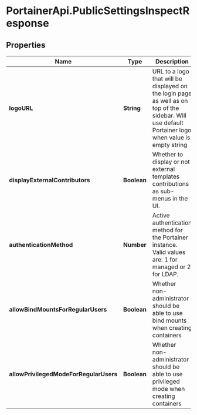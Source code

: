# PortainerApi.PublicSettingsInspectResponse

## Properties
Name | Type | Description | Notes
------------ | ------------- | ------------- | -------------
**logoURL** | **String** | URL to a logo that will be displayed on the login page as well as on top of the sidebar. Will use default Portainer logo when value is empty string | [optional] 
**displayExternalContributors** | **Boolean** | Whether to display or not external templates contributions as sub-menus in the UI. | [optional] 
**authenticationMethod** | **Number** | Active authentication method for the Portainer instance. Valid values are: 1 for managed or 2 for LDAP. | [optional] 
**allowBindMountsForRegularUsers** | **Boolean** | Whether non-administrator should be able to use bind mounts when creating containers | [optional] 
**allowPrivilegedModeForRegularUsers** | **Boolean** | Whether non-administrator should be able to use privileged mode when creating containers | [optional] 


